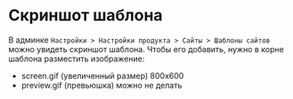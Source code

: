 # Скриншот шаблона
В админке `Настройки > Настройки продукта > Сайты > Шаблоны сайтов` можно увидеть скриншот шаблона. Чтобы его добавить, нужно в корне шаблона разместить изображение:

- screen.gif (увеличенный размер) 800x600
- preview.gif (превьюшка) можно не делать
